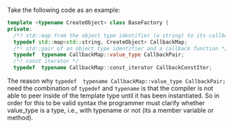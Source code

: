 Take the following code as an example:
```cpp
template <typename CreateObject> class BaseFactory {
private:
  /*! std::map from the object type identifier (a string) to its callback function */
  typedef std::map<std::string, CreateObject> CallbackMap;
  /*! std::pair of an object type identifier and a callback function */
  typedef  typename CallbackMap::value_type CallbackPair;
  /*! const iterator */
  typedef  typename CallbackMap::const_iterator CallbackConstIter;
```
The reason why `typedef  typename CallbackMap::value_type CallbackPair;` need the combination of `typedef` and `typename` is that the compiler is not able to peer inside of the template type until it has been instantiated. So in order for this to be valid syntax the programmer must clarify whether value_type is a type, i.e., with typename or not (its a member variable or method).
